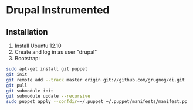 Drupal Instrumented
===================

Installation
------------
1. Install Ubuntu 12.10
2. Create and log in as user "drupal"
3. Bootstrap:

```bash
sudo apt-get install git puppet
git init
git remote add --track master origin git://github.com/grugnog/di.git
git pull
git submodule init
git submodule update --recursive
sudo puppet apply --confdir=~/.puppet ~/.puppet/manifests/manifest.pp
```
